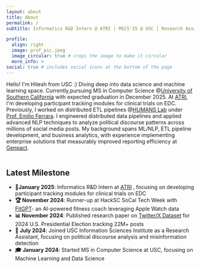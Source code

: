 ```yaml
---
layout: about
title: About
permalink: /
subtitle: Informatics R&D Intern @ ATRI | MSCS'25 @ USC | Research Assistant @USCISI | Former Business Analyst @Genpact

profile:
  align: right
  image: prof_pic.jpeg
  image_circular: true # crops the image to make it circular
  more_info: >
social: true # includes social icons at the bottom of the page
---
```


Hello!
I'm Hitesh from USC :)
Diving deep into data science and machine learning space.
Currently,pursuing MS in
Computer Science @[University of Southern California](https://www.usc.edu/) with expected graduation in December 2025.
At [ATRI](https://atri.usc.edu/), I'm developing
participant tracking modules for clinical trials on EDC.
Previously, I worked on distributed ETL
pipelines @[HUMANS Lab](http://www.emilio.ferrara.name/code/)
under [Prof. Emilio Ferrara](https://www.emilio.ferrara.name/).
I engineered distributed data pipelines and applied
advanced NLP techniques to
analyze political discourse patterns across millions of social media posts.
My background spans ML/NLP, ETL pipeline development, and business analytics, with experience implementing enterprise
solutions that measurably improved reporting efficiency at [Genpact](https://www.genpact.com/).
<br><br>

## Latest Milestone

- **💼January 2025**: Informatics R&D Intern at [ATRI](https://atri.usc.edu/) ,
   focusing on developing participant tracking modules for clinical trials on EDC
  <br>
- **🏆 November 2024**: Runner-up at HackSC SoCal Tech Week with [FitGPT](https://devpost.com/software/fitgpt#updates)-
  an AI-powered fitness coach leveraging Apple Watch data
  <br>
- **📊 November 2024**: Published research paper on [Twitter/X Dataset](https://arxiv.org/abs/2411.00376) for 2024 U.S.
  Presidential Election tracking 22M+ posts
  <br>
- **🔬 July 2024**: Joined USC Information Sciences Institute as a Research Assistant, focusing on political discourse
  analysis and misinformation detection
  <br>
- **🎓 January 2024**: Started MS in Computer Science at USC, focusing on Machine Learning and Data Science